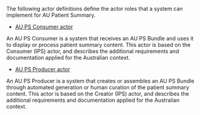 The following actor definitions define the actor roles that a system can implement for AU Patient Summary.

- [AU PS Consumer actor](ActorDefinition-au-ps-actor-consumer.html)

An AU PS Consumer is a system that receives an AU PS Bundle and uses it to display or process patient summary content. This actor is based on the Consumer (IPS) actor, and describes the additional requirements and documentation applied for the Australian context.

- [AU PS Producer actor](ActorDefinition-au-ps-actor-producer.html)

An AU PS Producer is a system that creates or assembles an AU PS Bundle through automated generation or human curation of the patient summary content. This actor is based on the Creator (IPS) actor, and describes the additional requirements and documentation applied for the Australian context.
